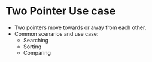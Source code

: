 # Two Pointer Use case
* Two pointers move towards or away from each other.
* Common scenarios and use case:
    - Searching
    - Sorting
    - Comparing